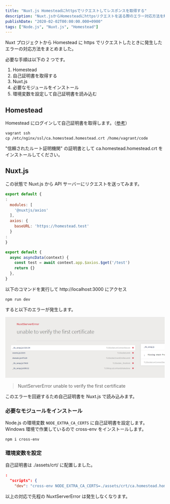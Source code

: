 ```yaml
---
title: "Nuxt.js Homesteadにhttpsでリクエストしてレスポンスを取得する"
description: "Nuxt.jsからHomesteadにhttpsリクエストを送る際のエラー対応方法を解説しました。自己証明書の取得や環境変数設定の手順を記載しました。"
publishDate: "2020-02-02T00:00:00.000+0900"
tags: ["Node.js", "Nuxt.js", "Homestead"]
---
```


Nuxt プロジェクトから Homestead に https でリクエストしたときに発生したエラーの対応方法をまとめました。

必要な手順は以下の 2 つです。

1. Homestead
1. 自己証明書を取得する
1. Nuxt.js
1. 必要なモジュールをインストール
1. 環境変数を設定して自己証明書を読み込む

## Homestead

Homestead にログインして自己証明書を取得します。（[参考](https://blog.hrendoh.com/setup-laravel-homestead-2019/#i-3)）

```
vagrant ssh
cp /etc/nginx/ssl/ca.homestead.homestead.crt /home/vagrant/code
```

"信頼されたルート証明機関" の証明書として ca.homestead.homestead.crt をインストールしてください。

## Nuxt.js

この状態で Nuxt.js から API サーバーにリクエストを送ってみます。

```js title="nuxt.config.js"
export default {
:
  modules: [
    '@nuxtjs/axios'
  ],
  axios: {
    baseURL: 'https://homestead.test'
  }
:
}
```

```js title="pages/index.js"
export default {
  async asyncData(context) {
    const test = await context.app.$axios.$get('/test')
    return {}
  },
}
```

以下のコマンドを実行して http://localhost:3000 にアクセス

```
npm run dev
```

すると以下のエラーが発生します。

![certificate](../../assets/images/post/ef2cd22c4445923939e809c52e21c010.png)

> NuxtServerError unable to verify the first certificate

このエラーを回避するため自己証明書を Nuxt.js で読み込みます。

### 必要なモジュールをインストール

Node.js の環境変数 `NODE_EXTRA_CA_CERTS` に自己証明書を設定します。Windows 環境で作業しているので cross-env をインストールします。

```
npm i cross-env
```

### 環境変数を設定

自己証明書は ./assets/crt/ に配置しました。

```json title="package.json"
:
  "scripts": {
    "dev": "cross-env NODE_EXTRA_CA_CERTS=./assets/crt/ca.homestead.homestead.crt nuxt",
```

以上の対応で先程の NuxtServerError は発生しなくなります。
